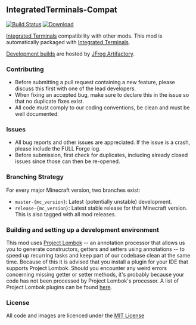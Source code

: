 ## IntegratedTerminals-Compat

[![Build Status](https://travis-ci.org/CyclopsMC/IntegratedTerminals-Compat.svg?branch=master-1.12)](https://travis-ci.org/CyclopsMC/IntegratedTerminals-Compat)
[![Download](https://img.shields.io/maven-metadata/v/http/cyclopsmc.jfrog.io/cyclopsmc/libs-release/org/cyclops/integratedterminalscompat/IntegratedTerminals-Compat/maven-metadata.xml.svg) ](https://oss.jfrog.org/artifactory/simple/libs-release/org/cyclops/integratedterminalscompat/IntegratedTerminals-Compat/)

[Integrated Terminals](https://github.com/CyclopsMC/IntegratedTerminals) compatibility with other mods.
This mod is automatically packaged with [Integrated Terminals](https://github.com/CyclopsMC/IntegratedTerminals).

[Development builds](https://oss.jfrog.org/artifactory/simple/libs-release/org/cyclops/integratedterminalscompat/IntegratedTerminals-Compat/) are hosted by [JFrog Artifactory](https://www.jfrog.com/artifactory/).

### Contributing
* Before submitting a pull request containing a new feature, please discuss this first with one of the lead developers.
* When fixing an accepted bug, make sure to declare this in the issue so that no duplicate fixes exist.
* All code must comply to our coding conventions, be clean and must be well documented.

### Issues
* All bug reports and other issues are appreciated. If the issue is a crash, please include the FULL Forge log.
* Before submission, first check for duplicates, including already closed issues since those can then be re-opened.

### Branching Strategy

For every major Minecraft version, two branches exist:

* `master-{mc_version}`: Latest (potentially unstable) development.
* `release-{mc_version}`: Latest stable release for that Minecraft version. This is also tagged with all mod releases.

### Building and setting up a development environment

This mod uses [Project Lombok](http://projectlombok.org/) -- an annotation processor that allows us you to generate constructors, getters and setters using annotations -- to speed up recurring tasks and keep part of our codebase clean at the same time. Because of this it is advised that you install a plugin for your IDE that supports Project Lombok. Should you encounter any weird errors concerning missing getter or setter methods, it's probably because your code has not been processed by Project Lombok's processor. A list of Project Lombok plugins can be found [here](http://projectlombok.org/download.htm).

### License
All code and images are licenced under the [MIT License](https://github.com/CyclopsMC/IntegratedTerminals-Compat/blob/master-1.12/LICENSE.txt)
